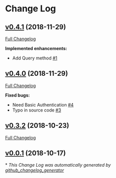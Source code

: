 # Change Log

## [v0.4.1](https://github.com/triniwiz/nativescript-couchbase-plugin/tree/v0.4.1) (2018-11-29)
[Full Changelog](https://github.com/triniwiz/nativescript-couchbase-plugin/compare/v0.4.0...v0.4.1)

**Implemented enhancements:**

- Add Query method [\#1](https://github.com/triniwiz/nativescript-couchbase-plugin/issues/1)

## [v0.4.0](https://github.com/triniwiz/nativescript-couchbase-plugin/tree/v0.4.0) (2018-11-29)
[Full Changelog](https://github.com/triniwiz/nativescript-couchbase-plugin/compare/v0.3.2...v0.4.0)

**Fixed bugs:**

- Need Basic Authentication [\#4](https://github.com/triniwiz/nativescript-couchbase-plugin/issues/4)
- Typo in source code [\#3](https://github.com/triniwiz/nativescript-couchbase-plugin/issues/3)

## [v0.3.2](https://github.com/triniwiz/nativescript-couchbase-plugin/tree/v0.3.2) (2018-10-23)
[Full Changelog](https://github.com/triniwiz/nativescript-couchbase-plugin/compare/v0.0.1...v0.3.2)

## [v0.0.1](https://github.com/triniwiz/nativescript-couchbase-plugin/tree/v0.0.1) (2018-10-17)


\* *This Change Log was automatically generated by [github_changelog_generator](https://github.com/skywinder/Github-Changelog-Generator)*